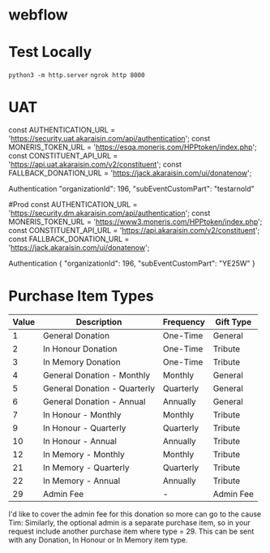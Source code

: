 # webflow


# Test Locally

`python3 -m http.server`
`ngrok http 8000`


# UAT
const AUTHENTICATION_URL = 'https://security.uat.akaraisin.com/api/authentication';
const MONERIS_TOKEN_URL = 'https://esqa.moneris.com/HPPtoken/index.php';
const CONSTITUENT_API_URL = 'https://api.uat.akaraisin.com/v2/constituent';
const FALLBACK_DONATION_URL = 'https://jack.akaraisin.com/ui/donatenow';

Authentication
"organizationId": 196,
"subEventCustomPart": "testarnold"


#Prod
const AUTHENTICATION_URL = 'https://security.dm.akaraisin.com/api/authentication';
const MONERIS_TOKEN_URL = 'https://www3.moneris.com/HPPtoken/index.php';
const CONSTITUENT_API_URL = 'https://api.akaraisin.com/v2/constituent';
const FALLBACK_DONATION_URL = 'https://jack.akaraisin.com/ui/donatenow';


Authentication
{
  "organizationId": 196,
  "subEventCustomPart": "YE25W"
}


# Purchase Item Types
| Value | Description                | Frequency | Gift Type |
|-------|----------------------------|-----------|-----------|
| 1     | General Donation           | One-Time  | General   |
| 2     | In Honour Donation         | One-Time  | Tribute   |
| 3     | In Memory Donation         | One-Time  | Tribute   |
| 4     | General Donation - Monthly | Monthly   | General   |
| 5     | General Donation - Quarterly | Quarterly | General   |
| 6     | General Donation - Annual  | Annually  | General   |
| 7     | In Honour - Monthly        | Monthly   | Tribute   |
| 9     | In Honour - Quarterly      | Quarterly | Tribute   |
| 10    | In Honour - Annual         | Annually  | Tribute   |
| 12    | In Memory - Monthly        | Monthly   | Tribute   |
| 21    | In Memory - Quarterly      | Quarterly | Tribute   |
| 22    | In Memory - Annual         | Annually  | Tribute   |
| 29    | Admin Fee                  | -         | Admin Fee |

I'd like to cover the admin fee for this donation so more can go to the cause
Tim: Similarly, the optional admin is a separate purchase item, so in your request include another purchase item where type = 29. This can be sent with any Donation, In Honour or In Memory item type.



